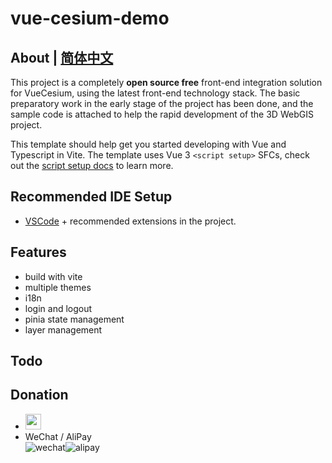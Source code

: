 <!--
 * @Author: zouyaoji@https://github.com/zouyaoji
 * @Date: 2022-05-25 14:53:30
 * @LastEditTime: 2022-06-01 18:05:31
 * @LastEditors: zouyaoji
 * @Description:
 * @FilePath: \vue-cesium-demo\README.md
-->

# vue-cesium-demo

## About | [简体中文](./README.zh.md)

This project is a completely **open source free** front-end integration solution for VueCesium, using the latest front-end technology stack. The basic preparatory work in the early stage of the project has been done, and the sample code is attached to help the rapid development of the 3D WebGIS project.

This template should help get you started developing with Vue and Typescript in Vite. The template uses Vue 3 `<script setup>` SFCs, check out the [script setup docs](https://v3.vuejs.org/api/sfc-script-setup.html#sfc-script-setup) to learn more.

## Recommended IDE Setup

- [VSCode](https://code.visualstudio.com/) + recommended extensions in the project.

## Features

- build with vite
- multiple themes
- i18n
- login and logout
- pinia state management
- layer management

## Todo

## Donation

- <a href="https://www.paypal.me/zouyaoji" target="_blank"><img src="https://zouyaoji.top/vue-cesium/images/paypal.png" style="height:25px;" /></a>
- WeChat / AliPay
  <div style="display: flex">
    <img alt="wechat" title="wechat" src="https://zouyaoji.top/vue-cesium/images/wechat.png">
    <img alt="alipay" title="alipay" src="https://zouyaoji.top/vue-cesium/images/alipay.png">
  </div>

